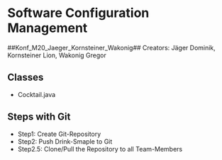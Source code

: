 # Software Configuration Management #
##Konf_M20_Jaeger_Kornsteiner_Wakonig##
Creators: Jäger Dominik, Kornsteiner Lion, Wakonig Gregor

## Classes ##
- Cocktail.java

## Steps with Git ##
- Step1: Create Git-Repository
- Step2: Push Drink-Smaple to Git
- Step2.5: Clone/Pull the Repository to all Team-Members